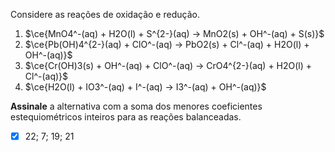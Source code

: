 Considere as reações de oxidação e redução.

1. $\ce{MnO4^-(aq) + H2O(l) + S^{2-}(aq) -> MnO2(s) + OH^-(aq) + S(s)}$
2. $\ce{Pb(OH)4^{2-}(aq) + ClO^-(aq) -> PbO2(s) + Cl^-(aq) + H2O(l) + OH^-(aq)}$
3. $\ce{Cr(OH)3(s) + OH^-(aq) + ClO^-(aq) -> CrO4^{2-}(aq) + H2O(l) + Cl^-(aq)}$
4. $\ce{H2O(l) + IO3^-(aq) + I^-(aq) -> I3^-(aq) + OH^-(aq)}$

**Assinale** a alternativa com a soma dos menores coeficientes estequiométricos inteiros para as reações balanceadas.

- [x] 22; 7; 19; 21
